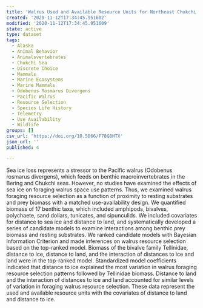 ```yaml
---
title: 'Walrus Used and Available Resource Units for Northeast Chukchi Sea, 2008-2012'
created: '2020-11-12T17:34:45.951602'
modified: '2020-11-12T17:34:45.951609'
state: active
type: dataset
tags:
  - Alaska
  - Animal Behavior
  - Animalsvertebrates
  - Chukchi Sea
  - Discrete Choice
  - Mammals
  - Marine Ecosystems
  - Marine Mammals
  - Odobenus Rosmarus Divergens
  - Pacific Walrus
  - Resource Selection
  - Species Life History
  - Telemetry
  - Use Availability
  - Wildlife
groups: []
csv_url: 'https://doi.org/10.5066/F78G8HTX'
json_url: ''
published: 4

---
```

Sea ice loss represents a stressor to the Pacific walrus (Odobenus rosmarus divergens), which feeds on benthic macroinvertebrates in the Bering and Chukchi seas. However, no studies have examined the effects of sea ice on foraging walrus space use patterns. Thus, we examined walrus foraging resource selection as a function of proximity to resting substrates and prey biomass with a matched use-availability design. We quantified biomass of 17 benthic taxa, which included amphipods, bivalves, polychaete, sand dollars, tunicates, and sipunculids. We included covariates for distance to sea ice and distance to land, and systematically developed a series of candidate models to examine interactions among benthic prey biomass and resting substrates. We ranked candidate models with Bayesian Information Criterion and made inferences on walrus resource selection based on the top-ranked model. Biomass of the bivalve family Tellinidae, distance to ice, distance to land, and the interaction of distances to ice and land were in the top-ranked model. Standardized model coefficients indicated that distance to ice explained the most variation in walrus foraging resource selection patterns followed by Tellinidae biomass. Distance to land and the interaction of distances to ice and land accounted for similar levels of variation in foraging walrus resource selection. These data represent the used and available resource units with the covariates of distance to land and distance to ice.
